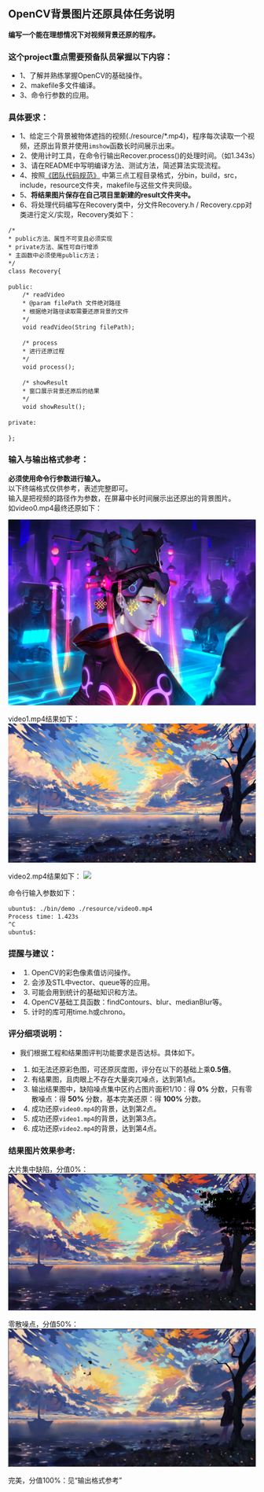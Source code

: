 ## OpenCV背景图片还原具体任务说明
**编写一个能在理想情况下对视频背景还原的程序。**

### 这个project重点需要预备队员掌握以下内容：

- 1、了解并熟练掌握OpenCV的基础操作。
- 2、makefile多文件编译。
- 3、命令行参数的应用。

### 具体要求： 

- 1、给定三个背景被物体遮挡的视频(./resource/*.mp4)，程序每次读取一个视频，还原出背景并使用`imshow`函数长时间展示出来。
- 2、使用计时工具，在命令行输出Recover.process()的处理时间。（如1.343s）
- 3、请在README中写明编译方法、测试方法，简述算法实现流程。
- 4、按照[《团队代码规范》](https://github.com/SYSU-AERO-SWIFT/tutorial_2019/blob/master/docs/team_code_style.md) 中第三点工程目录格式，分bin，build，src，include，resource文件夹，makefile与这些文件夹同级。
- 5、**将结果图片保存在自己项目里新建的result文件夹中。**
- 6、将处理代码编写在Recovery类中，分文件Recovery.h / Recovery.cpp对类进行定义/实现，Recovery类如下：

```
/*
* public方法、属性不可变且必须实现
* private方法、属性可自行增添
* 主函数中必须使用public方法；
*/
class Recovery{

public:
    /* readVideo
    * @param filePath 文件绝对路径
    * 根据绝对路径读取需要还原背景的文件
    */
    void readVideo(String filePath);

    /* process
    * 进行还原过程
    */
    void process();

    /* showResult
    * 窗口展示背景还原后的结果
    */
    void showResult();

private:

};
```


### 输入与输出格式参考：

**必须使用命令行参数进行输入。**  
以下终端格式仅供参考，表述完整即可。  
输入是把视频的路径作为参数，在屏幕中长时间展示出还原出的背景图片。  
如video0.mp4最终还原如下：

![](result/res0.jpg)

video1.mp4结果如下：
![](result/res1.JPG)

video2.mp4结果如下：
![](result/res2.png)


命令行输入参数如下：

```
ubuntu$: ./bin/demo ./resource/video0.mp4
Process time: 1.423s
^C
ubuntu$:
```


### 提醒与建议：

- 1. OpenCV的彩色像素值访问操作。
- 2. 会涉及STL中vector、queue等的应用。
- 3. 可能会用到统计的基础知识和方法。
- 4. OpenCV基础工具函数：findContours、blur、medianBlur等。
- 5. 计时的库可用time.h或chrono。



### 评分细项说明：

- 我们根据工程和结果图评判功能要求是否达标。具体如下。

- 1. 如无法还原彩色图，可还原灰度图，评分在以下的基础上乘**0.5倍**。
- 2. 有结果图，且肉眼上不存在大量突兀噪点，达到第1点。  
- 3. 输出结果图中，缺陷噪点集中区约占图片面积1/10：得 **0%** 分数，只有零散噪点：得 **50%** 分数，基本完美还原：得 **100%** 分数。
- 4. 成功还原`video0.mp4`的背景，达到第2点。
- 5. 成功还原`video1.mp4`的背景，达到第3点。
- 6. 成功还原`video2.mp4`的背景，达到第4点。

### 结果图片效果参考:

大片集中缺陷，分值0%：
![](result/0percent.png)

零散噪点，分值50%：
![](result/50percent.png)

完美，分值100%：见“输出格式参考”

